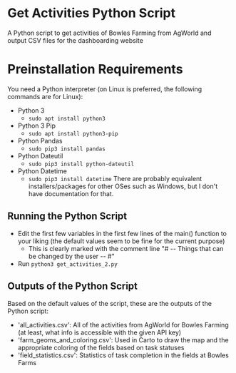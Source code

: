# Get Activities Python Script
A Python script to get activities of Bowles Farming from AgWorld and output CSV files for the dashboarding website

# Preinstallation Requirements
You need a Python interpreter (on Linux is preferred, the following commands are for Linux):
- Python 3
  - `sudo apt install python3`
- Python 3 Pip
  - `sudo apt install python3-pip`
- Python Pandas
  - `sudo pip3 install pandas`
- Python Dateutil
  - `sudo pip3 install python-dateutil`
- Python Datetime
  - `sudo pip3 install datetime`
There are probably equivalent installers/packages for other OSes such as Windows, but I don't have documentation for that.

## Running the Python Script
- Edit the first few variables in the first few lines of the main() function to your liking (the default values seem to be fine for the current purpose)
  - This is clearly marked with the comment line "# -- Things that can be changed by the user -- #"
- Run `python3 get_activities_2.py`

## Outputs of the Python Script
Based on the default values of the script, these are the outputs of the Python script:
- 'all_activities.csv': All of the activities from AgWorld for Bowles Farming (at least, what info is accessible with the given API key)
- 'farm_geoms_and_coloring.csv': Used in Carto to draw the map and the appropriate coloring of the fields based on task statuses
- 'field_statistics.csv': Statistics of task completion in the fields at Bowles Farms
